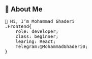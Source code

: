 
## 🔱 About Me
<pre>
👋 Hi, I’m Mohammad Ghaderi
.Frontend{
    role: developer; 
    class: beginner;
    learing: React;
    Telegram:@MohammadGhaderi0;
}    



